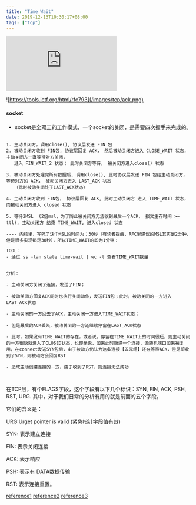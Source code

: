 ```yaml
---
title: "Time Wait"
date: 2019-12-13T10:30:17+08:00
tags: ["tcp"]
---
```


![*](https://img.shields.io/static/v1?label=smoke&message=<TCP-TIME-WAIT>&color=yellowgreen&style=for-the-badge&logo=appveyor&suffix=download&?link=http://left&link=http://google.com)

![https://tools.ietf.org/html/rfc793](/images/tcp/ack.png)

#### socket 

- socket是全双工的工作模式，一个socket的关闭，是需要四次握手来完成的。
```textmate

1. 主动关闭方，调用close(), 协议层发送 FIN 包 
2. 被动关闭方收到 FIN包, 协议层回复 ACK， 然后被动关闭方进入 CLOSE_WAIT 状态， 主动关闭方一直等待对方关闭，
   进入 FIN_WAIT_2 状态； 此时关闭方等待， 被关闭方进入close() 状态

3. 被动关闭方处理完所有数据后, 调用close(), 此时协议层发送 FIN 包给主动关闭方， 等待对方的 ACK， 被动关闭方进入 LAST_ACK 状态
   （此时被动关闭处于LAST_ACK状态） 

4. 主动关闭方收到 FIN包， 协议层回复 ACK, 此时主动关闭方 进入 TIME_WAIT 状态，而被动关闭方进入 closed 状态

5. 等待2MSL  (2倍msl，为了防止被关闭方无法收到最后一个ACK， 报文生存时间 >= ttl), 主动关闭方 结束 TIME_WAIT, 进入closed 状态

---- 内核里，写死了这个MSL的时间为：30秒（有读者提醒，RFC里建议的MSL其实是2分钟，但是很多实现都是30秒），所以TIME_WAIT的即为1分钟：

TOOL:
- 通过 ss -tan state time-wait | wc -l 查看TIME_WAIT数量


分析：

- 主动关闭方关闭了连接，发送了FIN；

- 被动关闭方回复ACK同时也执行关闭动作，发送FIN包；此时，被动关闭的一方进入LAST_ACK状态

- 主动关闭的一方回去了ACK，主动关闭一方进入TIME_WAIT状态；

- 但是最后的ACK丢失，被动关闭的一方还继续停留在LAST_ACK状态

- 此时，如果没有TIME_WAIT的存在，或者说，停留在TIME_WAIT上的时间很短，则主动关闭的一方很快就进入了CLOSED状态，也即是说，如果此时新建一个连接，源随机端口如果被复用，在connect发送SYN包后，由于被动方仍认为这条连接【五元组】还在等待ACK，但是却收到了SYN，则被动方会回复RST

- 造成主动创建连接的一方，由于收到了RST，则连接无法成功



```

在TCP层，有个FLAGS字段，这个字段有以下几个标识：SYN, FIN, ACK, PSH, RST, URG.
其中，对于我们日常的分析有用的就是前面的五个字段。

它们的含义是：

URG:Urget pointer is valid (紧急指针字段值有效)

SYN: 表示建立连接

FIN: 表示关闭连接

ACK: 表示响应

PSH: 表示有 DATA数据传输

RST: 表示连接重置。


[reference1](https://blog.51cto.com/wushank/1135060)
[reference2](https://blog.csdn.net/hzrandd/article/details/74463313)
[reference3](https://tools.ietf.org/html/rfc793)